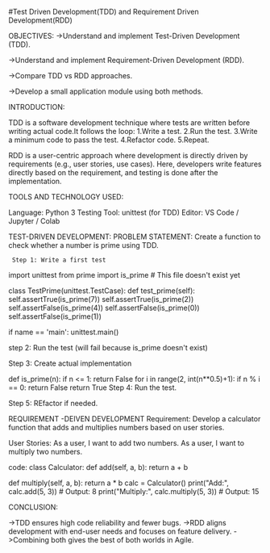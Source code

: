 #Test Driven Development(TDD) and Requirement Driven Development(RDD)

OBJECTIVES:
->Understand and implement Test-Driven Development (TDD).

->Understand and implement Requirement-Driven Development (RDD).

->Compare TDD vs RDD approaches.

->Develop a small application module using both methods.

INTRODUCTION:

TDD is a software development technique where tests are written before writing actual code.It follows the loop: 1.Write a test. 2.Run the test. 3.Write a minimum code to pass the test. 4.Refactor code. 5.Repeat.

RDD is a user-centric approach where development is directly driven by requirements (e.g., user stories, use cases). Here, developers write features directly based on the requirement, and testing is done after the implementation.

TOOLS AND TECHNOLOGY USED:

Language: Python 3 Testing Tool: unittest (for TDD) Editor: VS Code / Jupyter / Colab

TEST-DRIVEN DEVELOPMENT: PROBLEM STATEMENT: Create a function to check whether a number is prime using TDD.

     Step 1: Write a first test
import unittest from prime import is_prime # This file doesn't exist yet

class TestPrime(unittest.TestCase): def test_prime(self): self.assertTrue(is_prime(7)) self.assertTrue(is_prime(2)) self.assertFalse(is_prime(4)) self.assertFalse(is_prime(0)) self.assertFalse(is_prime(1))

if name == 'main': unittest.main()

step 2: Run the test (will fail because is_prime doesn't exist)

Step 3: Create actual implementation

   def is_prime(n):
if n <= 1:
    return False
for i in range(2, int(n**0.5)+1):
    if n % i == 0:
        return False
return True
Step 4: Run the test.

Step 5: REfactor if needed.

REQUIREMENT -DEIVEN DEVELOPMENT Requirement: Develop a calculator function that adds and multiplies numbers based on user stories.

User Stories: As a user, I want to add two numbers. As a user, I want to multiply two numbers.

code: class Calculator: def add(self, a, b): return a + b

def multiply(self, a, b):
    return a * b
calc = Calculator() print("Add:", calc.add(5, 3)) # Output: 8 print("Multiply:", calc.multiply(5, 3)) # Output: 15

CONCLUSION:

->TDD ensures high code reliability and fewer bugs. ->RDD aligns development with end-user needs and focuses on feature delivery. ->Combining both gives the best of both worlds in Agile.